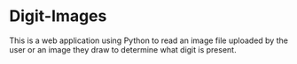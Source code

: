 # Digit-Images
This is a web application using Python to read an image file uploaded by the user or an image they draw to determine what digit is present. 
